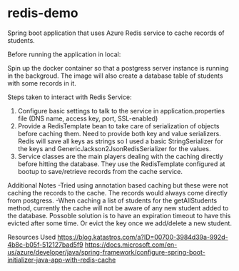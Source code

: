 # redis-demo
Spring boot application that uses Azure Redis service to cache records of students.

Before running the application in local:

Spin up the docker container so that a postgress server instance is running in the backgroud.
The image will also create a database table of students with some records in it.
   
Steps taken to interact with Redis Service:
  1. Configure basic settings to talk to the service in application.properties file (DNS name, access key, port, SSL-enabled)
  2. Provide a RedisTemplate bean to take care of serialization of objects before caching them. Need to provide both key and value serializers.
     Redis will save all keys as strings so I used a basic StringSerializer for the keys and GenericJackson2JsonRedisSerializer for the values.
  4. Service classes are the main players dealing with the caching directly before hitting the database.
     They use the RedisTemplate configured at bootup to save/retrieve records from the cache service.

Additional Notes
-Tried using annotation based caching but these were not caching the records to the cache. The records would always come directly from postgress.
-When caching a list of students for the getAllStudents method, currently the cache will not be aware of any new student added to the database. Possoble solution is to have an expiration timeout to have this evicted after some time. Or evict the key once we add/delete a new student.

Resources Used
https://blog.katastros.com/a?ID=00700-3984d39a-992d-4b8c-b05f-512127bad5f9
https://docs.microsoft.com/en-us/azure/developer/java/spring-framework/configure-spring-boot-initializer-java-app-with-redis-cache
